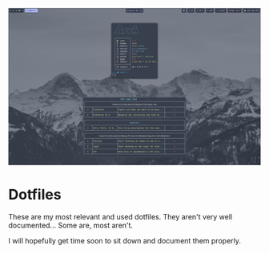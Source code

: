 ![desktop image](./.assets/unixpornimg.png)

# Dotfiles

These are my most relevant and used dotfiles. They aren't very well documented... Some are, most aren't. 

I will hopefully get time soon to sit down and document them properly.
